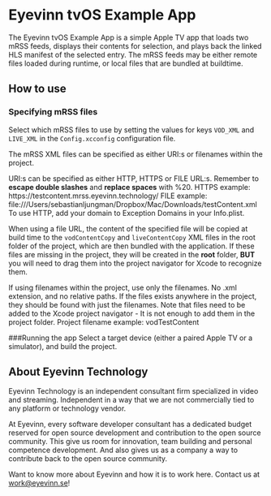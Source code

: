 # Eyevinn tvOS Example App
The Eyevinn tvOS Example App is a simple Apple TV app that loads two mRSS feeds, displays their contents for selection, and plays back the linked HLS manifest of the selected entry. The mRSS feeds may be either remote files loaded during runtime, or local files that are bundled at buildtime.

## How to use
### Specifying mRSS files
Select which mRSS files to use by setting the values for keys `VOD_XML` and `LIVE_XML` in the `Config.xcconfig` configuration file.

The mRSS XML files can be specified as either URI:s or filenames within the project.

URI:s can be specified as either HTTP, HTTPS or FILE URL:s. Remember to **escape double slashes** and **replace spaces** with %20.
HTTPS example: https:\/\/testcontent.mrss.eyevinn.technology/
FILE example: file:\/\/\/Users/sebastianljungman/Dropbox/Mac/Downloads/testContent.xml
To use HTTP, add your domain to Exception Domains in your Info.plist.

When using a file URL, the content of the specified file will be copied at build time to the `vodContentCopy` and `liveContentCopy` XML files in the root folder of the project, which are then
bundled with the application. If these files are missing in the project, they will be created in the **root** folder, **BUT** you will need to drag them into the project navigator for Xcode to recognize them.

If using filenames within the project, use only the filenames. No .xml extension, and no relative paths. If the files exists anywhere in the project, they should be found with just the filenames.
Note that files need to be added to the Xcode project navigator - It is not enough to add them in the project folder.
Project filename example: vodTestContent

###Running the app
Select a target device (either a paired Apple TV or a simulator), and build the project.  

## About Eyevinn Technology

Eyevinn Technology is an independent consultant firm specialized in video and streaming. Independent in a way that we are not commercially tied to any platform or technology vendor.

At Eyevinn, every software developer consultant has a dedicated budget reserved for open source development and contribution to the open source community. This give us room for innovation, team building and personal competence development. And also gives us as a company a way to contribute back to the open source community.

Want to know more about Eyevinn and how it is to work here. Contact us at work@eyevinn.se!
